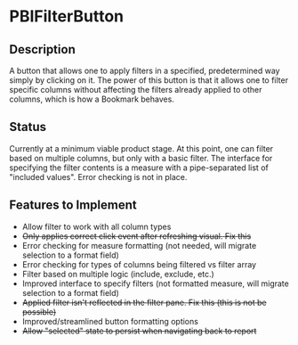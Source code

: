 # PBIFilterButton

## Description
A button that allows one to apply filters in a specified, predetermined way simply by clicking on it. The power of this button is that it allows one to filter specific columns without affecting the filters already applied to other columns, which is how a Bookmark behaves.

## Status
Currently at a minimum viable product stage. At this point, one can filter based on multiple columns, but only with a basic filter. The interface for specifying the filter contents is a measure with a pipe-separated list of "included values". Error checking is not in place.

## Features to Implement
- Allow filter to work with all column types
- ~~Only applies correct click event after refreshing visual. Fix this~~
- Error checking for measure formatting (not needed, will migrate selection to a format field)
- Error checking for types of columns being filtered vs filter array
- Filter based on multiple logic (include, exclude, etc.)
- Improved interface to specify filters (not formatted measure, will migrate selection to a format field)
- ~~Applied filter isn't reflected in the filter pane. Fix this (this is not be possible)~~
- Improved/streamlined button formatting options
- ~~Allow "selected" state to persist when navigating back to report~~
